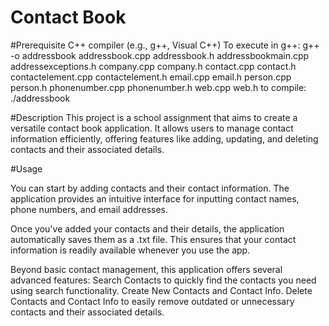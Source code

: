 # Contact Book

#Prerequisite
C++ compiler (e.g., g++, Visual C++)
To execute in g++: 
g++ -o addressbook addressbook.cpp addressbook.h addressbookmain.cpp addressexceptions.h company.cpp company.h contact.cpp contact.h contactelement.cpp contactelement.h email.cpp email.h person.cpp person.h phonenumber.cpp phonenumber.h web.cpp web.h 
to compile: ./addressbook

#Description
This project is a school assignment that aims to create a versatile contact book application. It allows users to manage contact information efficiently, offering features like adding, updating, and deleting contacts and their associated details.

#Usage

You can start by adding contacts and their contact information. The application provides an intuitive interface for inputting contact names, phone numbers, and email addresses.

Once you've added your contacts and their details, the application automatically saves them as a .txt file. This ensures that your contact information is readily available whenever you use the app.

Beyond basic contact management, this application offers several advanced features:
Search Contacts to quickly find the contacts you need using search functionality.
Create New Contacts and Contact Info.
Delete Contacts and Contact Info to easily remove outdated or unnecessary contacts and their associated details.

